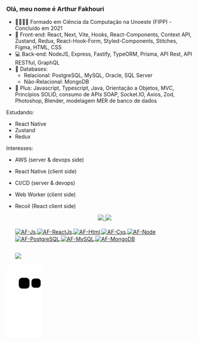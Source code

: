 ### Olá, meu nome é Arthur Fakhouri


- 👨🏻‍🎓📒 Formado em Ciência da Computação na Unoeste (FIPP) - Concluído em 2021
- 🎨 Front-end: React, Next, Vite, Hooks, React-Components, Context API, Zustand, Redux, React-Hook-Form, Styled-Components, Stitches, Figma, HTML, CSS
- 💻 Back-end: NodeJS, Express, Fastify, TypeORM, Prisma, API Rest, API RESTful, GraphQL
- 🫙 Databases:
  -  Relacional: PostgreSQL, MySQL, Oracle, SQL Server
  -  Não-Relacional: MongoDB
- 🌱 Plus: Javascript, Typescript, Java, Orientação a Objetos, MVC, Princípios SOLID, consumo de APIs SOAP, Socket.IO, Axios, Zod, Photoshop, Blender, modelagem MER de banco de dados

Estudando: 
 - React Native
 - Zustand
 - Redux

Interesses:
- AWS (server & devops side)
- React Native (client side)
- CI/CD (server & devops)
- Web Worker (client side)
- Recoil (React client side)
 
  <div align="center">
    <a href="https://github.com/ArthurFakhouri">
    <img height="180em" src="https://github-readme-stats-six-smoky.vercel.app/api?username=ArthurFakhouri&show_icons=true&theme=radical&include_all_commits=true&count_private=true"/>
    <img height="180em" src="https://github-readme-stats-six-smoky.vercel.app/api/top-langs/?username=ArthurFakhouri&layout=compact&langs_count=7&theme=radical"/>
  </div>

  <div style="display: inline_block"><br>
   <img align="center" alt="AF-Js" height="30" width="40" src="https://cdn.jsdelivr.net/gh/devicons/devicon/icons/javascript/javascript-original.svg">
   <img align="center" alt="AF-ReactJs" height="30" width="40" src="https://cdn.jsdelivr.net/gh/devicons/devicon/icons/react/react-original.svg">
   <img align="center" alt="AF-Html" height="30" width="40" src="https://cdn.jsdelivr.net/gh/devicons/devicon/icons/html5/html5-original.svg">
   <img align="center" alt="AF-Css" height="30" width="40" src="https://cdn.jsdelivr.net/gh/devicons/devicon/icons/css3/css3-original.svg">
   <img align="center" alt="AF-Node" height="30" width="40" src="https://cdn.jsdelivr.net/gh/devicons/devicon/icons/nodejs/nodejs-original.svg">
   <img align="center" alt="AF-PostgreSQL" height="30" width="40" src="https://cdn.jsdelivr.net/gh/devicons/devicon/icons/postgresql/postgresql-original.svg">
   <img align="center" alt="AF-MySQL" height="30" width="40" src="https://cdn.jsdelivr.net/gh/devicons/devicon/icons/mysql/mysql-original.svg">
   <img align="center" alt="AF-MongoDB" height="30" width="40" src="https://cdn.jsdelivr.net/gh/devicons/devicon/icons/mongodb/mongodb-original.svg">
  </div>
  
  ##
  
  <div> 
  <a href="https://www.linkedin.com/in/arthur-fakhouri/" target="_blank"><img src="https://img.shields.io/badge/-LinkedIn-%230077B5?style=for-the-badge&logo=linkedin&logoColor=white" target="_blank"></a>
  </div>

![Snake animation](https://github.com/ArthurFakhouri/ArthurFakhouri/blob/output/github-contribution-grid-snake.svg)
